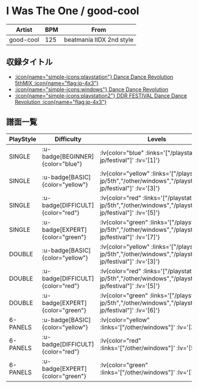 # I Was The One / good-cool

|Artist|BPM|From|
|------|---|----|
|good-cool|125|beatmania IIDX 2nd style|

## 収録タイトル

- [ :icon{name="simple-icons:playstation"} Dance Dance Revolution 5thMIX :icon{name="flag:jp-4x3"} ](/playstation-jp/5th)
- [ :icon{name="simple-icons:windows"} Dance Dance Revolution](/other/windows)
- [ :icon{name="simple-icons:playstation2"} DDR FESTIVAL Dance Dance Revolution :icon{name="flag:jp-4x3"} ](/playstation2-jp/festival)

## 譜面一覧

|PlayStyle|Difficulty|Levels|Notes|Movie|
|---------|----------|------|-----|-----|
|SINGLE| :u-badge[BEGINNER]{color="blue"} | :lv{color="blue" :links='["/playstation2-jp/festival"]' :lv='[1]'} |91/0||
|SINGLE| :u-badge[BASIC]{color="yellow"} | :lv{color="yellow" :links='["/playstation-jp/5th","/other/windows","/playstation2-jp/festival"]' :lv='[3]'} |145/0||
|SINGLE| :u-badge[DIFFICULT]{color="red"} | :lv{color="red" :links='["/playstation-jp/5th","/other/windows","/playstation2-jp/festival"]' :lv='[5]'} |217/0||
|SINGLE| :u-badge[EXPERT]{color="green"} | :lv{color="green" :links='["/playstation-jp/5th","/other/windows","/playstation2-jp/festival"]' :lv='[7]'} |291/0||
|DOUBLE| :u-badge[BASIC]{color="yellow"} | :lv{color="yellow" :links='["/playstation-jp/5th","/other/windows","/playstation2-jp/festival"]' :lv='[3]'} |141/0||
|DOUBLE| :u-badge[DIFFICULT]{color="red"} | :lv{color="red" :links='["/playstation-jp/5th","/other/windows","/playstation2-jp/festival"]' :lv='[5]'} |236/0||
|DOUBLE| :u-badge[EXPERT]{color="green"} | :lv{color="green" :links='["/playstation-jp/5th","/other/windows","/playstation2-jp/festival"]' :lv='[6]'} |277/0||
|6-PANELS| :u-badge[BASIC]{color="yellow"} | :lv{color="yellow" :links='["/other/windows"]' :lv='[3]'} |145/0||
|6-PANELS| :u-badge[DIFFICULT]{color="red"} | :lv{color="red" :links='["/other/windows"]' :lv='[5]'} |217/0||
|6-PANELS| :u-badge[EXPERT]{color="green"} | :lv{color="green" :links='["/other/windows"]' :lv='[7]'} |292/0||

